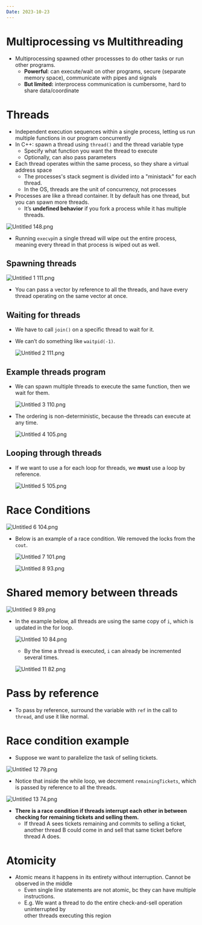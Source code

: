 ```yaml
---
Date: 2023-10-23
---
```

# Multiprocessing vs Multithreading

- Multiprocessing spawned other processses to do other tasks or run other programs.
    - **Powerful**: can execute/wait on other programs, secure (separate memory space), communicate with pipes and signals
    - **But limited:** interprocess communication is cumbersome, hard to share data/coordinate

# Threads

- Independent execution sequences within a single process, letting us run multiple functions in our program concurrently
- In C++: spawn a thread using `thread()` and the thread variable type
    - Specify what function you want the thread to execute
    - Optionally, can also pass parameters
- Each thread operates within the same process, so they share a virtual address space
    - The processes's stack segment is divided into a "ministack" for each thread.
    - In the OS, threads are the unit of concurrency, not processes
- Processes are like a thread container. It by default has one thread, but you can spawn more threads.
    - It’s **undefined behavior** if you fork a process while it has multiple threads.

![Untitled 148.png](../../attachments/Untitled%20148.png)

- Running `execvp`in a single thread will wipe out the entire process, meaning every thread in that process is wiped out as well.

## Spawning threads

![Untitled 1 111.png](../../attachments/Untitled%201%20111.png)

- You can pass a vector by reference to all the threads, and have every thread operating on the same vector at once.

## Waiting for threads

- We have to call `join()` on a specific thread to wait for it.
- We can’t do something like `waitpid(-1)`.
    
    ![Untitled 2 111.png](../../attachments/Untitled%202%20111.png)
    

## Example threads program

- We can spawn multiple threads to execute the same function, then we wait for them.
    
    ![Untitled 3 110.png](../../attachments/Untitled%203%20110.png)
    
- The ordering is non-deterministic, because the threads can execute at any time.
    
    ![Untitled 4 105.png](../../attachments/Untitled%204%20105.png)
    

## Looping through threads

- If we want to use a for each loop for threads, we **must** use a loop by reference.
    
    ![Untitled 5 105.png](../../attachments/Untitled%205%20105.png)
    

# Race Conditions

![Untitled 6 104.png](../../attachments/Untitled%206%20104.png)

- Below is an example of a race condition. We removed the locks from the `cout`.
    
    ![Untitled 7 101.png](../../attachments/Untitled%207%20101.png)
    
    ![Untitled 8 93.png](../../attachments/Untitled%208%2093.png)
    

# Shared memory between threads

![Untitled 9 89.png](../../attachments/Untitled%209%2089.png)

- In the example below, all threads are using the same copy of `i`, which is updated in the for loop.
    
    ![Untitled 10 84.png](../../attachments/Untitled%2010%2084.png)
    
    - By the time a thread is executed, `i` can already be incremented several times.
    
    ![Untitled 11 82.png](../../attachments/Untitled%2011%2082.png)
    

# Pass by reference

- To pass by reference, surround the variable with `ref` in the call to `thread`, and use it like normal.

# Race condition example

- Suppose we want to parallelize the task of selling tickets.

![Untitled 12 79.png](../../attachments/Untitled%2012%2079.png)

- Notice that inside the while loop, we decrement `remainingTickets`, which is passed by reference to all the threads.

![Untitled 13 74.png](../../attachments/Untitled%2013%2074.png)

- **There is a race condition if threads interrupt each other in between checking for remaining tickets and selling them.**
    - If thread A sees tickets remaining and commits to selling a ticket, another thread B could come in and sell that same ticket before thread A does.

# Atomicity

- Atomic means it happens in its entirety without interruption. Cannot be  
    observed in the middle  
    - Even single line statements are not atomic, bc they can have multiple instructions.
    - E.g. We want a thread to do the entire check-and-sell operation uninterrupted by  
        other threads executing this region